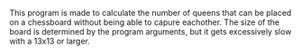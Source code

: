 This program is made to calculate the number of
queens that can be placed on a chessboard without
being able to capure eachother. The size of the
board is determined by the program arguments, but
it gets excessively slow with a 13x13 or larger.
